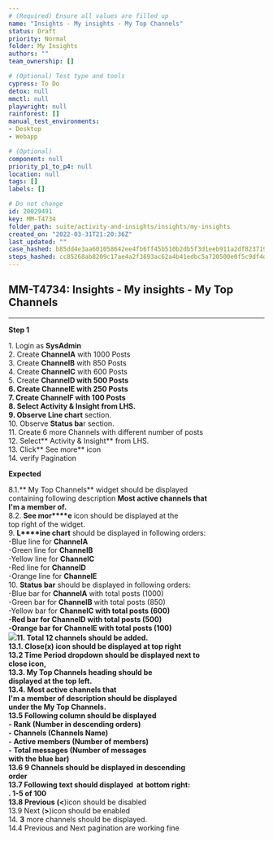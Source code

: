 ```yaml
---
# (Required) Ensure all values are filled up
name: "Insights - My insights - My Top Channels"
status: Draft
priority: Normal
folder: My Insights
authors: ""
team_ownership: []

# (Optional) Test type and tools
cypress: To Do
detox: null
mmctl: null
playwright: null
rainforest: []
manual_test_environments: 
- Desktop
- Webapp

# (Optional)
component: null
priority_p1_to_p4: null
location: null
tags: []
labels: []

# Do not change
id: 20029491
key: MM-T4734
folder_path: suite/activity-and-insights/insights/my-insights
created_on: "2022-03-31T21:20:36Z"
last_updated: ""
case_hashed: b85dd4e3aa601058642ee4fb6ff45b510b2db5f3d1eeb911a2df8237199355c9fbf9f059527ff02f9ae8bc3cd535eaee
steps_hashed: cc85268ab8209c17ae4a2f3693ac62a4b41edbc5a720500e0f5c9df4dbfceaf1b97c46c6ae37f701b1e47d47f57bf978
---
```


## MM-T4734: Insights - My insights - My Top Channels

---

**Step 1**

1\. Login as **SysAdmin**\
2\. Create **ChannelA** with 1000 Posts\
3\. Create **ChannelB** with 850 Posts\
4\. Create **ChannelC** with 600 Posts\
5\. Create **ChannelD **with 500 Posts\
6\. Create **ChannelE** with 250 Posts\
7\. Create **ChannelF** with 100 Posts\
8\. Select **Activity & Insigh**t from LHS.\
9\. Observe** Line chart** section.\
10\. Observe **Status ba**r section.\
11\. Create 6 more Channels with different number of posts\
12\. Select\*\* Activity & Insight\*\* from LHS.\
13\. Click\*\* See more\*\* icon\
14\. verify Pagination

**Expected**

8.1.\*\* My Top Channels\*\* widget should be displayed\
containing following description **Most active channels that\
I'm a member of.**\
8.2. **See mor\*\*\*\*e** icon should be displayed at the\
top right of the widget.\
9\. **L\*\*\*\*ine chart** should be displayed in following orders:\
\-Blue line for **ChannelA**\
\-Green line for **ChannelB**\
\-Yellow line for **ChannelC**\
\-Red line for **ChannelD**\
\-Orange line for **ChannelE**\
10\. **Status bar** should be displayed in following orders:\
\-Blue bar for **ChannelA** with total posts (1000)\
\-Green bar for **ChannelB** with total posts (850)\
\-Yellow bar for **ChannelC **with total posts (600)\
\-Red bar for **ChannelD** with total posts (500)\
\-Orange bar for **ChannelE** with total posts (100)\
![](https://smartbear-tm4j-prod-us-west-2-attachment-rich-text.s3.us-west-2.amazonaws.com/embedded-f3277290f945470c4add5d21ef3dc7ca7b74388fc7152bfb6b99ae58c66a95a8-1649179085556-1649179085555.png)11. Total 12 channels should be added.\
13.1. Close(**x**) icon should be displayed at top right\
13.2 Time Period dropdown should be displayed next to\
close icon,\
13.3. **My Top Channels** heading should be\
displayed at the top left.\
13.4. **Most active channels that\
I'm a member of **description should be displayed\
under the** My Top Channels.**\
13.5 Following column should be displayed\
\- **Rank** (Number in descending orders)\
\- **Channels** (Channels Name)\
\- **Active members** (Number of members)\
\- **Total messages** (Number of messages\
with the blue bar)\
13.6 9 Channels should be displayed in descending\
order\
13.7 Following text should displayed  at bottom right:\
. **1-5 of 100**\
13.8 Previous (**<**)icon should be disabled\
13.9 Next (**>**)icon should be enabled\
14\. **3** more channels should be displayed.\
14.4 Previous and Next pagination are working fine
